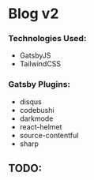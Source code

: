 # Blog v2

### Technologies Used:

- GatsbyJS
- TailwindCSS

### Gatsby Plugins:

- disqus
- codebushi
- darkmode
- react-helmet
- source-contentful
- sharp

## TODO:

